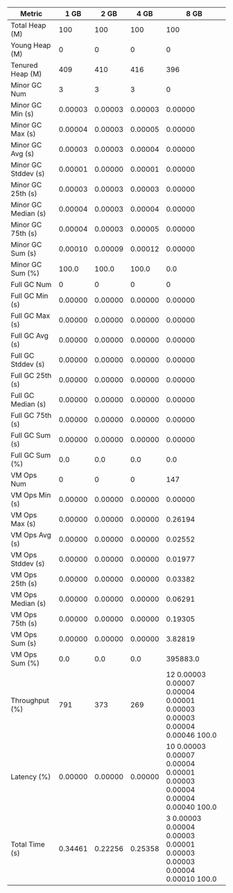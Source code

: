 | Metric | 1 GB | 2 GB | 4 GB | 8 GB |
|------|----|----|----|----|
| Total Heap (M) | 100 | 100 | 100 | 100 |
| Young Heap (M) | 0 | 0 | 0 | 0 |
| Tenured Heap (M) | 409 | 410 | 416 | 396 |
| Minor GC Num | 3 | 3 | 3 | 0 |
| Minor GC Min (s) | 0.00003 | 0.00003 | 0.00003 | 0.00000 |
| Minor GC Max (s) | 0.00004 | 0.00003 | 0.00005 | 0.00000 |
| Minor GC Avg (s) | 0.00003 | 0.00003 | 0.00004 | 0.00000 |
| Minor GC Stddev (s) | 0.00001 | 0.00000 | 0.00001 | 0.00000 |
| Minor GC 25th (s) | 0.00003 | 0.00003 | 0.00003 | 0.00000 |
| Minor GC Median (s) | 0.00004 | 0.00003 | 0.00004 | 0.00000 |
| Minor GC 75th (s) | 0.00004 | 0.00003 | 0.00005 | 0.00000 |
| Minor GC Sum (s) | 0.00010 | 0.00009 | 0.00012 | 0.00000 |
| Minor GC Sum (%) | 100.0 | 100.0 | 100.0 | 0.0 |
| Full GC Num | 0 | 0 | 0 | 0 |
| Full GC Min (s) | 0.00000 | 0.00000 | 0.00000 | 0.00000 |
| Full GC Max (s) | 0.00000 | 0.00000 | 0.00000 | 0.00000 |
| Full GC Avg (s) | 0.00000 | 0.00000 | 0.00000 | 0.00000 |
| Full GC Stddev (s) | 0.00000 | 0.00000 | 0.00000 | 0.00000 |
| Full GC 25th (s) | 0.00000 | 0.00000 | 0.00000 | 0.00000 |
| Full GC Median (s) | 0.00000 | 0.00000 | 0.00000 | 0.00000 |
| Full GC 75th (s) | 0.00000 | 0.00000 | 0.00000 | 0.00000 |
| Full GC Sum (s) | 0.00000 | 0.00000 | 0.00000 | 0.00000 |
| Full GC Sum (%) | 0.0 | 0.0 | 0.0 | 0.0 |
| VM Ops Num | 0 | 0 | 0 | 147 |
| VM Ops Min (s) | 0.00000 | 0.00000 | 0.00000 | 0.00000 |
| VM Ops Max (s) | 0.00000 | 0.00000 | 0.00000 | 0.26194 |
| VM Ops Avg (s) | 0.00000 | 0.00000 | 0.00000 | 0.02552 |
| VM Ops Stddev (s) | 0.00000 | 0.00000 | 0.00000 | 0.01977 |
| VM Ops 25th (s) | 0.00000 | 0.00000 | 0.00000 | 0.03382 |
| VM Ops Median (s) | 0.00000 | 0.00000 | 0.00000 | 0.06291 |
| VM Ops 75th (s) | 0.00000 | 0.00000 | 0.00000 | 0.19305 |
| VM Ops Sum (s) | 0.00000 | 0.00000 | 0.00000 | 3.82819 |
| VM Ops Sum (%) | 0.0 | 0.0 | 0.0 | 395883.0 |
| Throughput (%) | 791 | 373 | 269 | 12	0.00003	0.00007	0.00004	0.00001	0.00003	0.00003	0.00004	0.00046	100.0 |
| Latency (%) | 0.00000 | 0.00000 | 0.00000 | 10	0.00003	0.00007	0.00004	0.00001	0.00003	0.00004	0.00004	0.00040	100.0 |
| Total Time (s) | 0.34461 | 0.22256 | 0.25358 | 3	0.00003	0.00004	0.00003	0.00001	0.00003	0.00003	0.00004	0.00010	100.0 |
